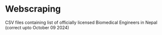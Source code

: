 # Webscraping
CSV files containing list of officially licensed Biomedical Engineers in Nepal
(correct upto October 09 2024)
